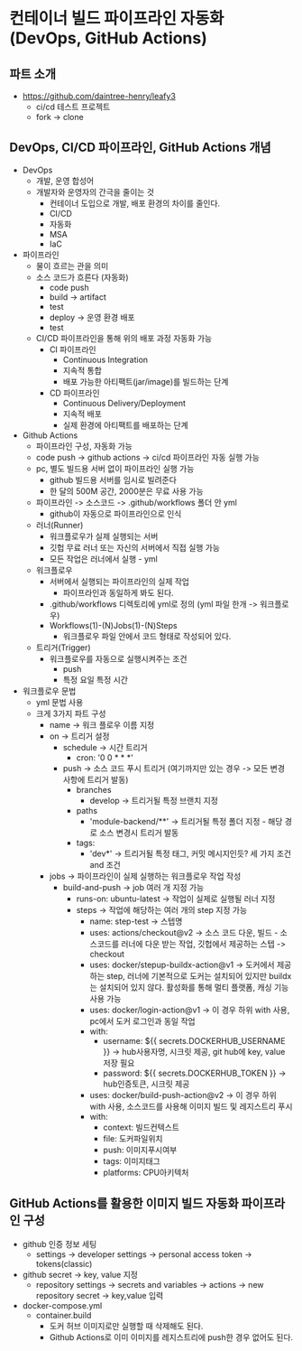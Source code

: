 # 컨테이너 빌드 파이프라인 자동화(DevOps, GitHub Actions)

## 파트 소개
- https://github.com/daintree-henry/leafy3
  - ci/cd 테스트 프로젝트
  - fork -> clone
## DevOps, CI/CD 파이프라인, GitHub Actions 개념
- DevOps
  - 개발, 운영 합성어
  - 개발자와 운영자의 간극을 줄이는 것
    - 컨테이너 도입으로 개발, 배포 환경의 차이를 줄인다.
    - CI/CD
    - 자동화
    - MSA
    - IaC
- 파이프라인
  - 물이 흐르는 관을 의미
  - 소스 코드가 흐른다 (자동화)
    - code push
    - build -> artifact
    - test
    - deploy -> 운영 환경 배포
    - test
  - CI/CD 파이프라인을 통해 위의 배포 과정 자동화 가능
    - CI 파이프라인
      - Continuous Integration
      - 지속적 통합
      - 배포 가능한 아티팩트(jar/image)를 빌드하는 단계
    - CD 파이프라인
      - Continuous Delivery/Deployment
      - 지속적 배포
      - 실제 환경에 아티팩트를 배포하는 단계
- Github Actions
  - 파이프라인 구성, 자동화 가능
  - code push -> github actions -> ci/cd 파이프라인 자동 실행 가능
  - pc, 별도 빌드용 서버 없이 파이프라인 실행 가능
    - github 빌드용 서버를 임시로 빌려준다
    - 한 달의 500M 공간, 2000분은 무료 사용 가능
  - 파이프라인 -> 소스코드 -> .github/workflows 폴더 안 yml
    - github이 자동으로 파이프라인으로 인식
  - 러너(Runner)
    - 워크플로우가 실제 실행되는 서버
    - 깃헙 무료 러너 또는 자신의 서버에서 직접 실행 가능
    - 모든 작업은 러너에서 실행 - yml
  - 워크플로우
    - 서버에서 실행되는 파이프라인의 실제 작업
      - 파이프라인과 동일하게 봐도 된다.
    - .github/workflows 디렉토리에 yml로 정의 (yml 파일 한개 -> 워크플로우)
    - Workflows(1)-(N)Jobs(1)-(N)Steps 
      - 워크플로우 파일 안에서 코드 형태로 작성되어 있다.
  - 트리거(Trigger)
    - 워크플로우를 자동으로 실행시켜주는 조건
      - push
      - 특정 요일 특정 시간
- 워크플로우 문법
  - yml 문법 사용
  - 크게 3가지 파트 구성
    - name -> 워크 플로우 이름 지정
    - on -> 트리거 설정
      - schedule -> 시간 트리거
        - cron: '0 0 * * *'
      - push -> 소스 코드 푸시 트리거 (여기까지만 있는 경우 -> 모든 변경 사항에 트리거 발동)
        - branches
          - develop -> 트리거될 특정 브랜치 지정
        - paths
          - 'module-backend/**' -> 트리거될 특정 폴더 지정 - 해당 경로 소스 변경시 트리거 발동
        - tags:
          - 'dev*' -> 트리거될 특정 태그, 커밋 메시지인듯? 세 가지 조건 and 조건 
    - jobs -> 파이프라인이 실제 실행하는 워크플로우 작업 작성
      - build-and-push -> job 여러 개 지정 가능
        - runs-on: ubuntu-latest -> 작업이 실제로 실행될 러너 지정
        - steps -> 작업에 해당하는 여러 개의 step 지정 가능
          - name: step-test -> 스텝명
          - uses: actions/checkout@v2 -> 소스 코드 다운, 빌드 - 소스코드를 러너에 다운 받는 작업, 깃헙에서 제공하는 스텝 -> checkout  
          - uses: docker/stepup-buildx-action@v1 -> 도커에서 제공하는 step, 러너에 기본적으로 도커는 설치되어 있지만 buildx는 설치되어 있지 않다. 활성화를 통해 멀티 플랫폼, 캐싱 기능 사용 가능  
          - uses: docker/login-action@v1 -> 이 경우 하위 with 사용, pc에서 도커 로그인과 동일 작업 
          - with:
            - username: ${{ secrets.DOCKERHUB_USERNAME }} -> hub사용자명, 시크릿 제공, git hub에 key, value 저장 필요
            - password: ${{ secrets.DOCKERHUB_TOKEN }} -> hub인증토큰, 시크릿 제공
          - uses: docker/build-push-action@v2 -> 이 경우 하위 with 사용, 소스코드를 사용해 이미지 빌드 및 레지스트리 푸시 
          - with:
            - context: 빌드컨텍스트
            - file: 도커파일위치
            - push: 이미지푸시여부
            - tags: 이미지태그
            - platforms: CPU아키텍처

## GitHub Actions를 활용한 이미지 빌드 자동화 파이프라인 구성
- github 인증 정보 세팅
  - settings -> developer settings -> personal access token -> tokens(classic)
- github secret -> key, value 지정
  - repository settings -> secrets and variables -> actions -> new repository secret -> key,value 입력
- docker-compose.yml
  - container.build
    - 도커 허브 이미지로만 실행할 때 삭제해도 된다.
    - Github Actions로 이미 이미지를 레지스트리에 push한 경우 없어도 된다.